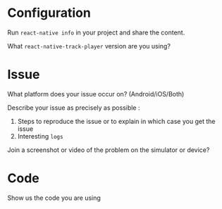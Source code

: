 # Configuration

Run `react-native info` in your project and share the content.

What `react-native-track-player` version are you using?

# Issue

What platform does your issue occur on? (Android/iOS/Both)

Describe your issue as precisely as possible : 
  1) Steps to reproduce the issue or to explain in which case you get the issue
  2) Interesting `logs`

Join a screenshot or video of the problem on the simulator or device?

# Code

Show us the code you are using
